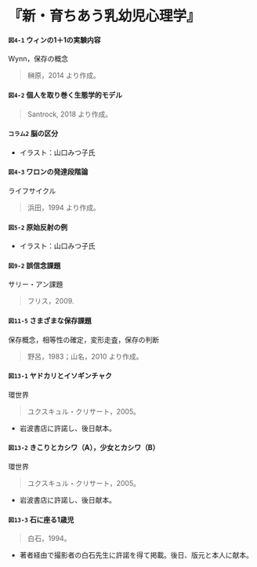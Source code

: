 # 『新・育ちあう乳幼児心理学』

#### `図4-1` ウィンの1＋1の実験内容
Wynn，保存の概念
> 榊原，2014 より作成。

#### `図4-2` 個人を取り巻く生態学的モデル
> Santrock, 2018 より作成。

#### `コラム2` 脳の区分
+ イラスト：山口みつ子氏

#### `図4-3` ワロンの発達段階論
ライフサイクル
>  浜田，1994 より作成。

#### `図5-2` 原始反射の例
+ イラスト：山口みつ子氏

#### `図9-2` 誤信念課題
サリー・アン課題
> フリス，2009.

#### `図11-5` さまざまな保存課題
保存概念，相等性の確定，変形走査，保存の判断
> 野呂，1983；山名，2010 より作成。

#### `図13-1` ヤドカリとイソギンチャク
環世界
> ユクスキュル・クリサート，2005。
+ 岩波書店に許諾し、後日献本。

#### `図13-2` きこりとカシワ（A），少女とカシワ（B）
環世界
> ユクスキュル・クリサート，2005。
+ 岩波書店に許諾し、後日献本。

#### `図13-3` 石に座る1歳児
> 白石，1994。
+ 著者経由で撮影者の白石先生に許諾を得て掲載。後日、版元と本人に献本。